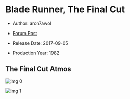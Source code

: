 # Blade Runner, The Final Cut

* Author: aron7awol

* [Forum Post](https://www.avsforum.com/threads/bass-eq-for-filtered-movies.2995212/post-57308284)

* Release Date: 2017-09-05
* Production Year: 1982

## The Final Cut Atmos

![img 0](https://i.imgur.com/3ulgh5k.jpg)

![img 1](https://i.imgur.com/IutJlPC.jpg)

